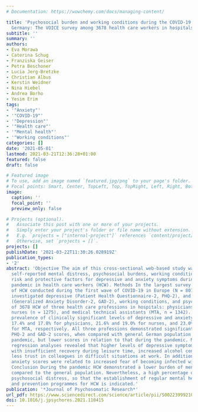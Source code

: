```yaml
---
# Documentation: https://wowchemy.com/docs/managing-content/

title: 'Psychosocial burden and working conditions during the COVID-19 pandemic in
  Germany: The VOICE survey among 3678 health care workers in hospitals'
subtitle: ''
summary: ''
authors:
- Eva Morawa
- Caterina Schug
- Franziska Geiser
- Petra Beschoner
- Lucia Jerg-Bretzke
- Christian Albus
- Kerstin Weidner
- Nina Hiebel
- Andrea Borho
- Yesim Erim
tags:
- '"Anxiety"'
- '"COVID-19"'
- '"Depression"'
- '"Health care"'
- '"Mental health"'
- '"Working conditions"'
categories: []
date: '2021-05-01'
lastmod: 2021-03-21T12:36:28+01:00
featured: false
draft: false

# Featured image
# To use, add an image named `featured.jpg/png` to your page's folder.
# Focal points: Smart, Center, TopLeft, Top, TopRight, Left, Right, BottomLeft, Bottom, BottomRight.
image:
  caption: ''
  focal_point: ''
  preview_only: false

# Projects (optional).
#   Associate this post with one or more of your projects.
#   Simply enter your project's folder or file name without extension.
#   E.g. `projects = ["internal-project"]` references `content/project/deep-learning/index.md`.
#   Otherwise, set `projects = []`.
projects: []
publishDate: '2021-03-22T11:30:26.028919Z'
publication_types:
- '2'
abstract: 'Objective The aim of this cross-sectional web-based study was to examine
  self-reported mental distress, psychosocial burdens, working conditions and potential
  risk and protective factors for depressive and anxiety symptoms during the COVID-19
  pandemic in health care workers (HCW). Methods In the largest survey on mental health
  of HCW conducted during the first wave of COVID-19 in Europe (N = 8071 HCW), we
  investigated depressive (Patient Health Questionnaire-2, PHQ-2), and anxiety symptoms
  (Generalized Anxiety Disorder-2, GAD-2), working conditions, and psychosocial burden
  of 3678 HCW of three health care professions in hospitals: physicians (n = 1061),
  nurses (n = 1275), and medical technical assistants (MTA, n = 1342). Results The
  prevalence of clinically significant levels of depressive and anxiety symptoms was
  17.4% and 17.8% for physicians, 21.6% and 19.0% for nurses, and 23.0% and 20.1%
  for MTA, respectively. All three professions demonstrated significantly elevated
  PHQ-2 and GAD-2 scores, when compared with general German population before the
  pandemic, but lower scores in relation to that during the pandemic. Multiple linear
  regression analyses revealed that higher levels of depressive symptoms were associated
  with insufficient recovery during leisure time, increased alcohol consumption, and
  less trust in colleagues in difficult situations at work. In addition, elevated
  anxiety scores were related to increased fear of becoming infected with COVID-19.
  Conclusion During the pandemic HCW demonstrated a lower burden of mental distress
  compared to the general population. Nevertheless, a high percentage of HCW demonstrates
  psychosocial distress, so that the establishment of regular mental health screening
  and prevention programmes for HCW is indicated.'
publication: '*Journal of Psychosomatic Research*'
url_pdf: https://www.sciencedirect.com/science/article/pii/S002239992100060X
doi: 10.1016/j.jpsychores.2021.110415
---
```

